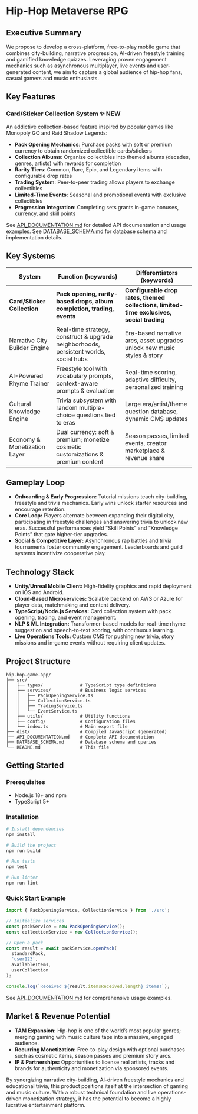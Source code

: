 # Hip-Hop Metaverse RPG

## Executive Summary
We propose to develop a cross-platform, free-to-play mobile game that combines city-building, narrative progression, AI-driven freestyle training and gamified knowledge quizzes. Leveraging proven engagement mechanics such as asynchronous multiplayer, live events and user-generated content, we aim to capture a global audience of hip-hop fans, casual gamers and music enthusiasts.

## Key Features

### Card/Sticker Collection System ✨ NEW

An addictive collection-based feature inspired by popular games like Monopoly GO and Raid Shadow Legends:

- **Pack Opening Mechanics**: Purchase packs with soft or premium currency to obtain randomized collectible cards/stickers
- **Collection Albums**: Organize collectibles into themed albums (decades, genres, artists) with rewards for completion
- **Rarity Tiers**: Common, Rare, Epic, and Legendary items with configurable drop rates
- **Trading System**: Peer-to-peer trading allows players to exchange collectibles
- **Limited-Time Events**: Seasonal and promotional events with exclusive collectibles
- **Progression Integration**: Completing sets grants in-game bonuses, currency, and skill points

See [API_DOCUMENTATION.md](./API_DOCUMENTATION.md) for detailed API documentation and usage examples.
See [DATABASE_SCHEMA.md](./DATABASE_SCHEMA.md) for database schema and implementation details.

## Key Systems

| System | Function (keywords) | Differentiators (keywords) |
| --- | --- | --- |
| **Card/Sticker Collection** | **Pack opening, rarity-based drops, album completion, trading, events** | **Configurable drop rates, themed collections, limited-time exclusives, social trading** |
| Narrative City Builder Engine | Real-time strategy, construct & upgrade neighborhoods, persistent worlds, social hubs | Era-based narrative arcs, asset upgrades unlock new music styles & story |
| AI-Powered Rhyme Trainer | Freestyle tool with vocabulary prompts, context-aware prompts & evaluation | Real-time scoring, adaptive difficulty, personalized training |
| Cultural Knowledge Engine | Trivia subsystem with random multiple-choice questions tied to eras | Large era/artist/theme question database, dynamic CMS updates |
| Economy & Monetization Layer | Dual currency: soft & premium; monetize cosmetic customizations & premium content | Season passes, limited events, creator marketplace & revenue share |

## Gameplay Loop

- **Onboarding & Early Progression:** Tutorial missions teach city-building, freestyle and trivia mechanics. Early wins unlock starter resources and encourage retention. 
- **Core Loop:** Players alternate between expanding their digital city, participating in freestyle challenges and answering trivia to unlock new eras. Successful performances yield “Skill Points” and “Knowledge Points” that gate higher-tier upgrades. 
- **Social & Competitive Layer:** Asynchronous rap battles and trivia tournaments foster community engagement. Leaderboards and guild systems incentivize cooperative play. 

## Technology Stack

- **Unity/Unreal Mobile Client:** High-fidelity graphics and rapid deployment on iOS and Android. 
- **Cloud-Based Microservices:** Scalable backend on AWS or Azure for player data, matchmaking and content delivery. 
- **TypeScript/Node.js Services:** Card collection system with pack opening, trading, and event management.
- **NLP & ML Integration:** Transformer-based models for real-time rhyme suggestion and speech-to-text scoring, with continuous learning. 
- **Live Operations Tools:** Custom CMS for pushing new trivia, story missions and in‑game events without requiring client updates.

## Project Structure

```
hip-hop-game-app/
├── src/
│   ├── types/              # TypeScript type definitions
│   ├── services/           # Business logic services
│   │   ├── PackOpeningService.ts
│   │   ├── CollectionService.ts
│   │   ├── TradingService.ts
│   │   └── EventService.ts
│   ├── utils/              # Utility functions
│   ├── config/             # Configuration files
│   └── index.ts            # Main export file
├── dist/                   # Compiled JavaScript (generated)
├── API_DOCUMENTATION.md    # Complete API documentation
├── DATABASE_SCHEMA.md      # Database schema and queries
└── README.md               # This file
```

## Getting Started

### Prerequisites

- Node.js 18+ and npm
- TypeScript 5+

### Installation

```bash
# Install dependencies
npm install

# Build the project
npm run build

# Run tests
npm test

# Run linter
npm run lint
```

### Quick Start Example

```typescript
import { PackOpeningService, CollectionService } from './src';

// Initialize services
const packService = new PackOpeningService();
const collectionService = new CollectionService();

// Open a pack
const result = await packService.openPack(
  standardPack,
  'user123',
  availableItems,
  userCollection
);

console.log(`Received ${result.itemsReceived.length} items!`);
```

See [API_DOCUMENTATION.md](./API_DOCUMENTATION.md) for comprehensive usage examples. 

## Market & Revenue Potential

- **TAM Expansion:** Hip-hop is one of the world’s most popular genres; merging gaming with music culture taps into a massive, engaged audience. 
- **Recurring Monetization:** Free-to-play design with optional purchases such as cosmetic items, season passes and premium story arcs. 
- **IP & Partnerships:** Opportunities to license real artists, tracks and brands for authenticity and monetization via sponsored events. 

By synergizing narrative city-building, AI-driven freestyle mechanics and educational trivia, this product positions itself at the intersection of gaming and music culture. With a robust technical foundation and live operations-driven monetization strategy, it has the potential to become a highly lucrative entertainment platform.
